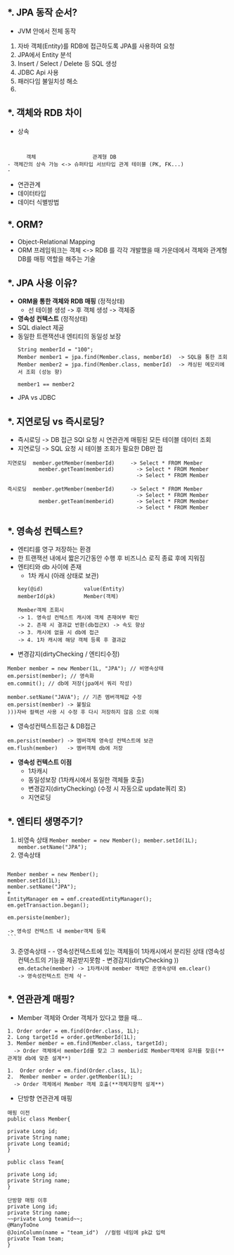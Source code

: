 *. JPA 동작 순서?
  - 
  - JVM 안에서 전체 동작
  1. 자바 객체(Entity)를 RDB에 접근하도록 JPA를 사용하여 요청
  2. JPA에서 Entity 분석
  3. Insert / Select / Delete 등 SQL 생성
  4. JDBC Api 사용
  5. 패러다임 불일치성 해소
  6. 


*. 객체와 RDB 차이
  - 
  - 상속  
  #
          객체                  관계형 DB
    - 객체간의 상속 가능 <-> 슈퍼타입 서브타입 관계 테이블 (PK, FK...)
    - 
  - 연관관계
  - 데이터타입
  - 데이터 식별방법


*. ORM?
  - 
  - Object-Relational Mapping
  - ORM 프레임워크는 객체 <-> RDB 를 각각 개발했을 때 가운데에서 객체와 관계형DB를 매핑 역할을 해주는 기술


*. JPA 사용 이유?
  -
  - **ORM을 통한 객체와 RDB 매핑** (정적상태)
    - 선 테이블 생성 -> 후 객체 생성     -> 객체중
  - **영속성 컨텍스트** (정적상태)
  - SQL dialect 제공
  - 동일한 트랜잭션내 엔티티의 동일성 보장
    ```
    String memberId = "100";
    Member member1 = jpa.find(Member.class, memberId)  -> SQL을 통한 조회
    Member member2 = jpa.find(Member.class, memberId)  -> 캐싱된 메모리에서 조회 (성능 향)
    
    member1 == member2
    ```
  - JPA vs JDBC

*. 지연로딩        vs      즉시로딩?
  - 
  - 즉시로딩 -> DB 접근 SQl 요청 시 연관관계 매핑된 모든 테이블 데이터 조회
  - 지연로딩 -> SQL 요청 시 테이블 조회가 필요한 DB만 접
  ```
  지연로딩  member.getMember(memberId)     -> Select * FROM Member
            member.getTeam(memberid)       -> Select * FROM Member
                                           -> Select * FROM Member

  즉시로딩  member.getMember(memberId)     -> Select * FROM Member
                                           -> Select * FROM Member
            member.getTeam(memberid)       -> Select * FROM Member
                                           -> Select * FROM Member
  ```
    
    
*. 영속성 컨텍스트?
  - 
  - 엔티티를 영구 저장하는 환경
  - 한 트랜잭션 내에서 짧은기간동안 수행 후 비즈니스 로직 종료 후에 지워짐 
  - 엔티티와 db 사이에 존재
    - 1차 캐시 (아래 상태로 보관)
    ```
    key(@id)             value(Entity)
    memberId(pk)         Member(객체)
    
    Member객체 조회시
    -> 1. 영속성 컨텍스트 캐시에 객체 존재여부 확인
    -> 2. 존재 시 결과값 반환(db접근X) -> 속도 향상
    -> 3. 캐시에 없을 시 db에 접근
    -> 4. 1차 캐시에 해당 객체 등록 후 결과값 
    ```
  - 변경감지(dirtyChecking / 엔티티수정)
  ```
  Member member = new Member(1L, "JPA"); // 비영속상태
  em.persist(member); // 영속화
  em.commit(); // db에 저장(jpa에서 쿼리 작성)
  
  member.setName("JAVA"); // 기존 멤버객체값 수정
  em.persist(member) -> 불필요
  )))자바 컬렉션 사용 시 수정 후 다시 저장하지 않음 으로 이해
  ```
  - 영속성컨텍스트접근 & DB접근
  ```
  em.persist(member) -> 멤버객체 영속성 컨텍스트에 보관
  em.flush(member)   -> 멤버객체 db에 저장
  ```
  - **영속성 컨텍스트 이점**
    - 1차캐시
    - 동일성보장 (1차캐시에서 동일한 객체들 호출)
    - 변경감지(dirtyChecking) (수정 시 자동으로 update쿼리 호)
    - 지연로딩


*. 엔티티 생명주기?
  - 
  1. 비영속 상태
    ```
    Member member = new Member();
    member.setId(1L);
    member.setName("JPA");
    ```
  2. 영속상태
        ```
    Member member = new Member();
    member.setId(1L);
    member.setName("JPA");
    +
    EntityManager em = emf.createdEntityManager();
    em.getTransaction.began();
    
    em.persiste(member);
    
    -> 영속성 컨텍스트 내 member객체 등록 
    ```
  3. 준영속상태
    - 
    - 영속성컨텍스트에 있는 객체들이 1차캐시에서 분리된 상태 (영속성 컨텍스트의 기능을 제공받지못함 - 변경감지(dirtyChecking )) 
    ```
    em.detache(member) -> 1차캐시에 member 객체만 준영속상태
    em.clear()         -> 영속성컨텍스트 전체 삭
    ```
    - 
    
    
*. **연관관계 매핑**?
  - 
  - Member 객체와 Order 객체가 있다고 했을 때...
  ```
  1. Order order = em.find(Order.class, 1L);
  2. Long targetId = order.getMemberId(1L);
  3. Member member = em.find(Member.class, targetId);
    -> Order 객체에서 memberId를 찾고 그 memberid로 Member객체에 유저를 찾음(**관계형 db에 맞춘 설계**)

  1.  Order order = em.find(Order.class, 1L);
  2.  Member member = order.getMember(1L);
    -> Order 객체에서 Member 객체 호출(**객체지향적 설계**)
  ```
  - 단방향 연관관계 매핑
  ```
  매핑 이전
  public class Member{
  
  private Long id;
  private String name;
  private Long teamid;
  }
  
  public class Team{
  
  private Long id;
  private String name;
  }
  
  단방향 매핑 이후
  private Long id;
  private String name;
  ~~private Long teamid~~;
  @ManyToOne
  @JoinColumn(name = "team_id")  //컬럼 네임에 pk값 입력
  private Team team;
  }
  
  ```
  
    
         
